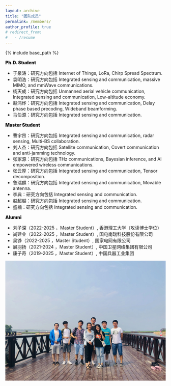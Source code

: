 ```yaml
---
layout: archive
title: "团队成员"
permalink: /members/
author_profile: true
# redirect_from:
#   - /resume
---
```


{% include base_path %}

<p style="font-weight: 900;">Ph.D. Student</p>
<ul>
    <li>于泉涛：研究方向包括 Internet of Things, LoRa, Chirp Spread Spectrum. </li>
    <li>袁明浩：研究方向包括 Integrated sensing and communication, massive MIMO, and mmWave communications. </li>
    <li>杨天成：研究方向包括 Unmanned aerial vehicle communication, Integrated sensing and communication, Low-altitude economy. </li>
    <li>赵鸿烨：研究方向包括 Integrated sensing and communication, Delay phase based precoding, Wideband beamforming. </li>
    <li>马伯源：研究方向包括 Integrated sensing and communication. </li>
</ul>


<p style="font-weight: 900;">Master Student</p>
<ul>
    <li>曹宇昂：研究方向包括  Integrated sensing and communication, radar sensing, Multi-BS collaboration. </li>
    <li>刘人杰：研究方向包括  Satellite communication, Covert communication and anti-jamming technology. </li>
    <li>张家源：研究方向包括 THz communications, Bayesian inference, and AI empowered wireless communications. </li>
    <li>张云厚：研究方向包括 Integrated sensing and communication, Tensor decomposition. </li>
    <li>鲁瑞麒：研究方向包括 Integrated sensing and communication, Movable antenna. </li>
    <li>李典：研究方向包括 Integrated sensing and communication. </li>
    <li>赵超越：研究方向包括 Integrated sensing and communication. </li>
    <li>盛楠：研究方向包括 Integrated sensing and communication. </li>
</ul>


<p style="font-weight: 900;">Alumni</p>
<ul> 
    <li>刘子深（2022-2025 ，Master Student）, 香港理工大学（攻读博士学位） </li>
    <li>尚建业（2022-2025 ，Master Student）, 国电南瑞科技股份有限公司 </li> 
    <li>吴铮（2022-2025 ，Master Student）, 国家电网有限公司</li> 
    <li>展羽扬（2021-2024 ，Master Student）, 中国卫星网络集团有限公司 </li>  
    <li>康子奇（2019-2025 ，Master Student）, 中国兵器工业集团 </li> 
</ul>



<img src='../images/GroupPhoto.jpg'>